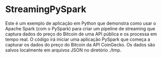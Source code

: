 # StreamingPySpark
Este é um exemplo de aplicação em Python que demonstra como usar o Apache Spark (com o PySpark) para criar um pipeline de streaming que captura dados do preço do Bitcoin de uma API pública e os processa em tempo real.
O código irá iniciar uma aplicação PySpark que começa a capturar os dados do preço do Bitcoin da API CoinGecko. Os dados são salvos localmente em arquivos JSON no diretório ./tmp.
